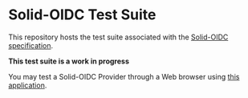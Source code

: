 # Solid-OIDC Test Suite

This repository hosts the test suite associated with the [Solid-OIDC specification](https://solid.github.io/solid-oidc/).

**This test suite is a work in progress**

You may test a Solid-OIDC Provider through a Web browser using [this application](https://solid-contrib.github.io/solid-oidc-tests/).


